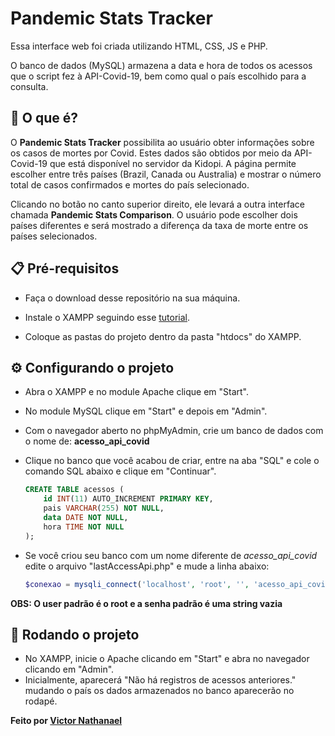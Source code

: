 # Pandemic Stats Tracker

Essa interface web foi criada utilizando HTML, CSS, JS e PHP.

O banco de dados (MySQL) armazena a data e hora de todos os acessos que o script fez à API-Covid-19, bem como qual o país escolhido para a consulta.

## 🤔 O que é?

O **Pandemic Stats Tracker** possibilita ao usuário obter informações sobre os casos de mortes por Covid. Estes dados são obtidos por meio da API-Covid-19 que está disponível no servidor da Kidopi. A página permite escolher entre três países (Brazil, Canada ou Australia) e mostrar o número total de casos confirmados e mortes do país selecionado.

Clicando no botão no canto superior direito, ele levará a outra interface chamada **Pandemic Stats Comparison**. O usuário pode escolher dois países diferentes e será mostrado a diferença da taxa de morte entre os países selecionados.

## 📋 Pré-requisitos

- Faça o download desse repositório na sua máquina.

- Instale o XAMPP seguindo esse [tutorial](https://youtu.be/COepL5-bNNI).

- Coloque as pastas do projeto dentro da pasta "htdocs" do XAMPP.

## ⚙️ Configurando o projeto

- Abra o XAMPP e no module Apache clique em "Start".
- No module MySQL clique em "Start" e depois em "Admin". 
- Com o navegador aberto no phpMyAdmin, crie um banco de dados com o nome de: **acesso_api_covid**
- Clique no banco que você acabou de criar, entre na aba "SQL" e cole o comando SQL abaixo e clique em "Continuar". 

    ```SQL
    CREATE TABLE acessos (
        id INT(11) AUTO_INCREMENT PRIMARY KEY,
        pais VARCHAR(255) NOT NULL,
        data DATE NOT NULL,
        hora TIME NOT NULL
    );
    ```

- Se você criou seu banco com um nome diferente de *acesso_api_covid* edite o arquivo "lastAccessApi.php" e mude a linha abaixo:

    ```PHP
    $conexao = mysqli_connect('localhost', 'root', '', 'acesso_api_covid');
    ```
    
**OBS: O user padrão é o root e a senha padrão é uma string vazia**

## 🎯 Rodando o projeto

- No XAMPP, inicie o Apache clicando em "Start" e abra no navegador clicando em "Admin".
- Inicialmente, aparecerá "Não há registros de acessos anteriores." mudando o país os dados armazenados no banco aparecerão no rodapé.


**Feito por [Victor Nathanael](https://www.linkedin.com/in/victornathanael/)**
